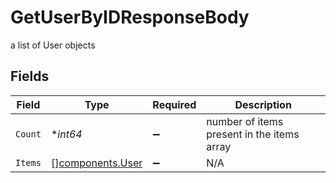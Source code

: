 # GetUserByIDResponseBody

a list of User objects


## Fields

| Field                                                | Type                                                 | Required                                             | Description                                          |
| ---------------------------------------------------- | ---------------------------------------------------- | ---------------------------------------------------- | ---------------------------------------------------- |
| `Count`                                              | **int64*                                             | :heavy_minus_sign:                                   | number of items present in the items array           |
| `Items`                                              | [][components.User](../../models/components/user.md) | :heavy_minus_sign:                                   | N/A                                                  |